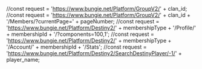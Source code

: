 //const request = 'https://www.bungie.net/Platform/GroupV2/' + clan_id;    
//const request = 'https://www.bungie.net/Platform/GroupV2/' + clan_id + '/Members/?currentPage=' + pageNumber;
//const request = 'https://www.bungie.net/Platform/Destiny2/' + membershipType + '/Profile/' + membershipId + '/?components=100,1';
//const request = 'https://www.bungie.net/Platform/Destiny2/' + membershipType + '/Account/' + membershipId + '/Stats';
//const request = 'https://www.bungie.net/Platform/Destiny2/SearchDestinyPlayer/-1/' + player_name;
